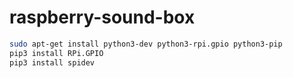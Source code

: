 # raspberry-sound-box

```bash
sudo apt-get install python3-dev python3-rpi.gpio python3-pip
pip3 install RPi.GPIO
pip3 install spidev
```
